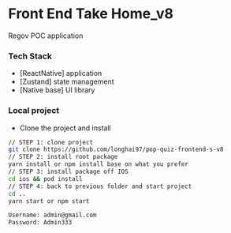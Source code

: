 # Front End Take Home_v8
Regov POC application

### Tech Stack

- [ReactNative] application
- [Zustand] state management
- [Native base] UI library

### Local project

- Clone the project and install


```sh
// STEP 1: clone project
git clone https://github.com/longhai97/pop-quiz-frontend-s-v8
// STEP 2: install root package
yarn install or npm install base on what you prefer
// STEP 3: install package off IOS
cd ios && pod install
// STEP 4: back to previous folder and start project
cd .. 
yarn start or npm start 

Username: admin@gmail.com   
Password: Admin333
